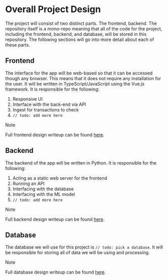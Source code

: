 # Overall Project Design
The project will consist of two distinct parts. The frontend, backend. The repository itself is a mono-repo meaning that all of the code for the project, including the frontend, backend, and database, will be stored in this repository. The following sections will go into more detail about each of these parts.


## Frontend
The interface for the app will be web-based so that it can be accessed though any browser.
This means that it does not require any installation for the user.
It will be written in TypeScript/JavaScript using the Vue.js framework.
It is responsible for the following:
  1. Responsive UI
  2. Interface with the back-end via API
  3. Ingest for transactions to check
  4. `// todo: add more here`

> [!NOTE]
> Full frontend design writeup can be found [here](./frontend.md).


## Backend
The backend of the app will be written in Python.
It is responsible for the following:
  1. Acting as a static web server for the frontend
  2. Running an API
  3. Interfacing with the database
  4. Interfacing with the ML model
  5. `// todo: add more here`

> [!NOTE]
> Full backend design writeup can be found [here](./backend.md).


## Database
The database we will use for this project is `// todo: pick a database`.
It will be responsible for storing all of data we will be using and processing.

> [!NOTE]
> Full database design writeup can be found [here](./database.md).

